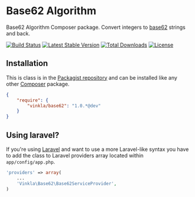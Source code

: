 Base62 Algorithm
================

Base62 Algorithm Composer package. Convert integers to [base62](http://en.wikipedia.org/wiki/62) strings and back.

[![Build Status](https://travis-ci.org/vinkla/base62.png?branch=master)](https://travis-ci.org/vinkla/base62)
[![Latest Stable Version](https://poser.pugx.org/vinkla/base62/v/stable.png)](https://packagist.org/packages/vinkla/base62)
[![Total Downloads](https://poser.pugx.org/vinkla/base62/downloads.png)](https://packagist.org/packages/vinkla/base62)
[![License](https://poser.pugx.org/vinkla/base62/license.png)](https://packagist.org/packages/vinkla/base62)

Installation
------------
This is class is in the [Packagist repository](https://packagist.org/packages/vinkla/base62) and can be installed like any other [Composer](https://getcomposer.org/) package.

```json
{
	"require": {
		"vinkla/base62": "1.0.*@dev"
	}
}
```

Using laravel?
--------------
If you're using [Laravel](http://laravel.com) and want to use a more Laravel-like syntax you have to add the class to Laravel providers array located within ```app/config/app.php```.

```php
'providers' => array(
	...
	'Vinkla\Base62\Base62ServiceProvider',
)
```
